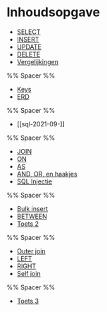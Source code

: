 # Inhoudsopgave

- [SELECT](week38/SQL-2021-09-22-H.md#SELECT)
- [INSERT](week38/SQL-2021-09-22-H.md#INSERT)
- [UPDATE](week38/SQL-2021-09-22-H.md#UPDATE)
- [DELETE](week38/SQL-2021-09-22-H.md#DELETE)
- [Vergelijkingen](week38/SQL-2021-09-22-H.md#Vergelijkingen)

%% Spacer %%

- [Keys](week38/SQL-2021-09-23-W.md#Keys)
- [ERD](week38/SQL-2021-09-23-W.md#ERD)

%% Spacer %%

- [[sql-2021-09-]]

%% Spacer %%

- [JOIN](week39/SQL-2021-09-30-H.md#JOIN)
- [ON](week39/SQL-2021-09-30-H.md#ON)
- [AS](week39/SQL-2021-09-30-H.md#AS)
- [AND, OR, en haakjes](week39/SQL-2021-09-30-H.md#AND%20OR%20en%20haakjes)
- [SQL Injectie](week39/SQL-2021-09-30-H.md#SQL%20Injectie)

%% Spacer %%

- [Bulk insert](week40/SQL-2021-10-06-T.md#Bulk%20insert)
- [BETWEEN](week40/SQL-2021-10-06-T.md#BETWEEN)
- [Toets 2](week40/SQL-2021-10-06-T.md#Toets%202)

%% Spacer %%

- [Outer join](week40/SQL-2021-10-07-H.md#Outer%20join)
- [LEFT](week40/SQL-2021-10-07-H.md#LEFT)
- [RIGHT](week40/SQL-2021-10-07-H.md#RIGHT)
- [Self join](week40/SQL-2021-10-07-H.md#Self%20join)

%% Spacer %%

- [Toets 3](week41/SQL-2021-10-12-T.md#Toets%203)